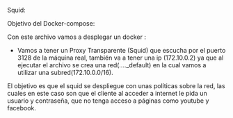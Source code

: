 Squid:

Objetivo del Docker-compose:

Con este archivo vamos a desplegar un docker :

-  Vamos a tener un Proxy Transparente (Squid) que escucha por el puerto 3128 de la máquina real, también va a tener una ip  (172.10.0.2) ya que al ejecutar el archivo se crea una red(...._default) en la cual vamos a utilizar una subred(172.10.0.0/16).

El objetivo es que el squid se despliegue con unas políticas sobre la red, las cuales en este caso son que el cliente al acceder a internet le pida un usuario y contraseña, que no tenga  acceso a páginas como youtube y facebook.


